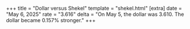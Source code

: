 +++
title = "Dollar versus Shekel"
template = "shekel.html"
[extra]
date = "May  6, 2025"
rate = "3.616"
delta = "On May  5, the dollar was 3.610. The dollar became 0.157% stronger."
+++
